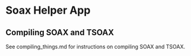 # Soax Helper App

## Compiling SOAX and TSOAX
See compiling_things.md for instructions on compiling SOAX and TSOAX.
